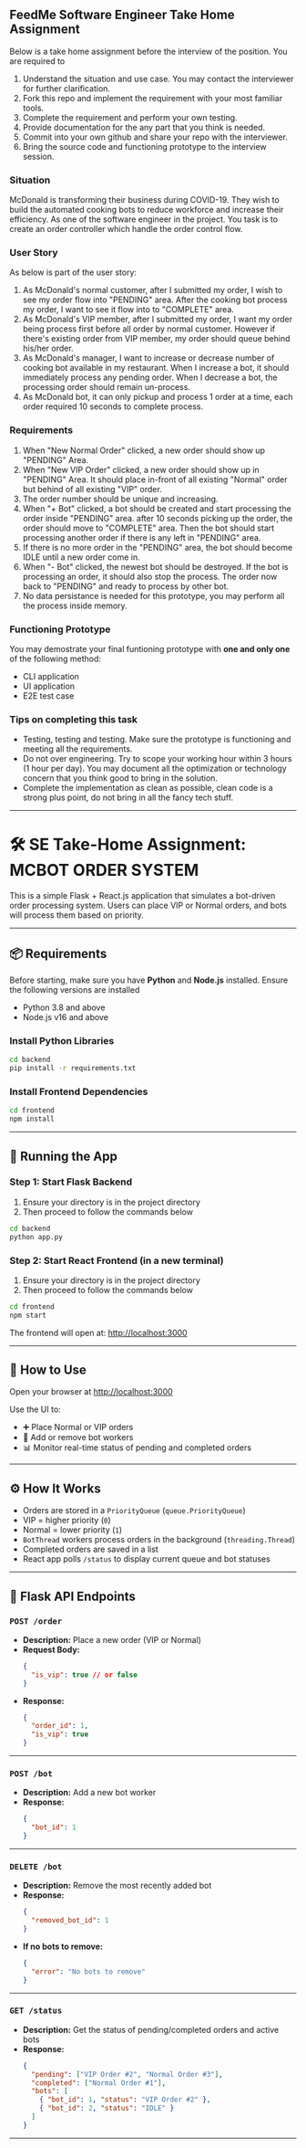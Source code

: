 ## FeedMe Software Engineer Take Home Assignment
Below is a take home assignment before the interview of the position. You are required to
1. Understand the situation and use case. You may contact the interviewer for further clarification.
2. Fork this repo and implement the requirement with your most familiar tools.
3. Complete the requirement and perform your own testing.
4. Provide documentation for the any part that you think is needed.
5. Commit into your own github and share your repo with the interviewer.
6. Bring the source code and functioning prototype to the interview session.

### Situation
McDonald is transforming their business during COVID-19. They wish to build the automated cooking bots to reduce workforce and increase their efficiency. As one of the software engineer in the project. You task is to create an order controller which handle the order control flow. 

### User Story
As below is part of the user story:
1. As McDonald's normal customer, after I submitted my order, I wish to see my order flow into "PENDING" area. After the cooking bot process my order, I want to see it flow into to "COMPLETE" area.
2. As McDonald's VIP member, after I submitted my order, I want my order being process first before all order by normal customer.  However if there's existing order from VIP member, my order should queue behind his/her order.
3. As McDonald's manager, I want to increase or decrease number of cooking bot available in my restaurant. When I increase a bot, it should immediately process any pending order. When I decrease a bot, the processing order should remain un-process.
4. As McDonald bot, it can only pickup and process 1 order at a time, each order required 10 seconds to complete process.

### Requirements
1. When "New Normal Order" clicked, a new order should show up "PENDING" Area.
2. When "New VIP Order" clicked, a new order should show up in "PENDING" Area. It should place in-front of all existing "Normal" order but behind of all existing "VIP" order.
3. The order number should be unique and increasing.
4. When "+ Bot" clicked, a bot should be created and start processing the order inside "PENDING" area. after 10 seconds picking up the order, the order should move to "COMPLETE" area. Then the bot should start processing another order if there is any left in "PENDING" area.
5. If there is no more order in the "PENDING" area, the bot should become IDLE until a new order come in.
6. When "- Bot" clicked, the newest bot should be destroyed. If the bot is processing an order, it should also stop the process. The order now back to "PENDING" and ready to process by other bot.
7. No data persistance is needed for this prototype, you may perform all the process inside memory.

### Functioning Prototype
You may demostrate your final funtioning prototype with **one and only one** of the following method:
- CLI application
- UI application
- E2E test case

### Tips on completing this task
- Testing, testing and testing. Make sure the prototype is functioning and meeting all the requirements.
- Do not over engineering. Try to scope your working hour within 3 hours (1 hour per day). You may document all the optimization or technology concern that you think good to bring in the solution.
- Complete the implementation as clean as possible, clean code is a strong plus point, do not bring in all the fancy tech stuff.

---

# 🛠️ SE Take-Home Assignment: MCBOT ORDER SYSTEM

This is a simple Flask + React.js application that simulates a bot-driven order processing system. Users can place VIP or Normal orders, and bots will process them based on priority.

---

## 📦 Requirements

Before starting, make sure you have **Python** and **Node.js** installed.
Ensure the following versions are installed

- Python 3.8 and above
- Node.js v16 and above


### Install Python Libraries
```bash
cd backend
pip install -r requirements.txt
```

### Install Frontend Dependencies
```bash
cd frontend
npm install
```

---

## 🚀 Running the App

### Step 1: Start Flask Backend
1. Ensure your directory is in the project directory
2. Then proceed to follow the commands below
```bash
cd backend
python app.py
```

### Step 2: Start React Frontend (in a new terminal)
1. Ensure your directory is in the project directory
2. Then proceed to follow the commands below
```bash
cd frontend
npm start
```

The frontend will open at: [http://localhost:3000](http://localhost:3000)

---

## 🧪 How to Use

Open your browser at [http://localhost:3000](http://localhost:3000)

Use the UI to:
- ➕ Place Normal or VIP orders
- 🤖 Add or remove bot workers
- 📊 Monitor real-time status of pending and completed orders

---

## ⚙️ How It Works

- Orders are stored in a `PriorityQueue` (`queue.PriorityQueue`)
- VIP = higher priority (`0`)
- Normal = lower priority (`1`)
- `BotThread` workers process orders in the background (`threading.Thread`)
- Completed orders are saved in a list
- React app polls `/status` to display current queue and bot statuses

---

## 🚀 Flask API Endpoints

### `POST /order`
- **Description:** Place a new order (VIP or Normal)
- **Request Body:**  
  ```json
  {
    "is_vip": true // or false
  }
  ```
- **Response:**  
  ```json
  {
    "order_id": 1,
    "is_vip": true
  }
  ```

---

### `POST /bot`
- **Description:** Add a new bot worker
- **Response:**  
  ```json
  {
    "bot_id": 1
  }
  ```

---

### `DELETE /bot`
- **Description:** Remove the most recently added bot
- **Response:**  
  ```json
  {
    "removed_bot_id": 1
  }
  ```
- **If no bots to remove:**  
  ```json
  {
    "error": "No bots to remove"
  }
  ```

---

### `GET /status`
- **Description:** Get the status of pending/completed orders and active bots
- **Response:**  
  ```json
  {
    "pending": ["VIP Order #2", "Normal Order #3"],
    "completed": ["Normal Order #1"],
    "bots": [
      { "bot_id": 1, "status": "VIP Order #2" },
      { "bot_id": 2, "status": "IDLE" }
    ]
  }
  ```

---